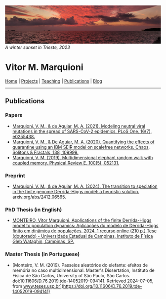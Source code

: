![](image1.jpg)
*A winter sunset in Trieste, 2023*

# Vitor M. Marquioni

[Home](README.md)  |  [Projects](projects.md)  |  [Teaching](teaching.md)  |  [Publications](publications.md)  |  [Blog](blog.md)

---

## Publications

### Papers
- [Marquioni, V. M., & de Aguiar, M. A. (2021). Modeling neutral viral mutations in the spread of SARS-CoV-2 epidemics. PLoS One, 16(7), e0255438.](https://doi.org/10.1371/journal.pone.0255438)
- [Marquioni, V. M., & De Aguiar, M. A. (2020). Quantifying the effects of quarantine using an IBM SEIR model on scalefree networks. Chaos, Solitons & Fractals, 138, 109999.](https://doi.org/10.1016/j.chaos.2020.109999)
- [Marquioni, V. M. (2019). Multidimensional elephant random walk with coupled memory. Physical Review E, 100(5), 052131.](https://doi.org/10.1103/PhysRevE.100.052131)

### Preprint
- [Marquioni, V. M., & de Aguiar, M. A. (2024). The transition to speciation in the finite genome Derrida-Higgs model: a heuristic solution. arxiv.org/abs/2412.06565.](https://arxiv.org/abs/2412.06565)

### PhD Thesis (in English)
- [MONTEIRO, Vítor Marquioni. Applications of the finite Derrida-Higgs model to population dynamics: Aplicações do modelo de Derrida-Higgs finito em dinâmica de populações. 2024. 1 recurso online (210 p.) Tese (doutorado) - Universidade Estadual de Campinas, Instituto de Física Gleb Wataghin, Campinas, SP.](https://hdl.handle.net/20.500.12733/17702)

### Master Thesis (in Portuguese)
- [Monteiro, V. M. (2019). Passeios aleatórios do elefante: efeitos de memória no caso multidimensional. Master's Dissertation, Instituto de Física de São Carlos, University of São Paulo, São Carlos. doi:10.11606/D.76.2019.tde-14052019-094141. Retrieved 2024-07-05, from www.teses.usp.br](https://doi.org/10.11606/D.76.2019.tde-14052019-094141)
